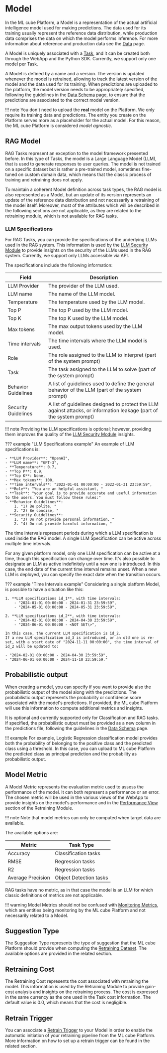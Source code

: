 # Model

In the ML cube Platform, a Model is a representation of the actual artificial intelligence model used for making predictions. The data used
for its training usually represent the reference data distribution, while production data comprises the data on which the model 
performs inference.
For more information about reference and production data see the [Data] page.

A Model is uniquely associated with a [Task], and it can be created both through the WebApp and the Python SDK. 
Currently, we support only one model per Task.

A Model is defined by a name and a version. The version is updated whenever the model is retrained, allowing to 
track the latest version of the model and the data used for its training. When predictions are uploaded to the platform,
the model version needs to be appropriately specified, following the guidelines in the [Data Schema] page, to ensure that the
predictions are associated to the correct model version.

!!! note
    You don't need to upload the **real** model on the Platform. We only require its training data and predictions.
    The entity you create on the Platform serves more as a placeholder for the actual model. For this reason,
    the ML cube Platform is considered *model agnostic*.


## RAG Model

RAG Tasks represent an exception to the model framework presented before. In this type of Tasks, the model
is a Large Language Model (LLM), that is used to generate responses to user queries. The model is not trained on a specific dataset
but is rather a pre-trained model, sometimes fine-tuned on custom domain data, which means that the classic process of training and
retraining does not apply. 

To maintain a coherent Model definition across task types, the RAG model is also represented as a Model, 
but an update of its version represents an update of the reference data distribution and not necessarily
a retraining of the model itself. Moreover, most of the attributes which will be described in the following sections
are not applicable, as they are related to the retraining module, which is not available for RAG tasks.

### LLM Specifications

For RAG Tasks, you can provide the specifications of the underlying LLMs used in the RAG system. 
This information is used by the [LLM Security Module](modules/llm_security.md) to provide insights on the security of the LLMs 
used in the RAG system. Currently, we support only LLMs accessible via API.

The specifications include the following information:

| Field               | Description                                                                                                           |
|---------------------|-----------------------------------------------------------------------------------------------------------------------|
| LLM Provider        | The provider of the LLM used.                                                                                         |
| LLM name            | The name of the LLM model.                                                                                            |
| Temperature         | The temperature used by the LLM model.                                                                                |
| Top P               | The top P used by the LLM model.                                                                                      |
| Top K               | The top K used by the LLM model.                                                                                      |
| Max tokens          | The max output tokens used by the LLM model.                                                                          |
| Time intervals      | The time intervals where the LLM model is used.                                                                       |
| Role                | The role assigned to the LLM to interpret (part of the system prompt)                                                 |
| Task                | The task assigned to the LLM to solve (part of the system prompt)                                                     |
| Behavior Guidelines | A list of guidelines used to define the general behavior of the LLM   (part of the system prompt)                     |
| Security Guidelines | A list of guidelines designed to protect the LLM against attacks, or information leakage  (part of the system prompt) |

!!! note
    Providing the LLM specifications is optional; however, providing them improves the quality of the [LLM Security Module](modules/llm_security.md) insights.

??? example "LLM Specifications example"
    An example of LLM specifications is:

    - **LLM Provider**: "OpenAI",
    - **LLM name**: "GPT-3",
    - **Temperature**: 0.7,
    - **Top P**: 0.9,
    - **Top K**: None,
    - **Max tokens**: 100,
    - **Time intervals**: "2022-01-01 00:00:00 - 2022-01-31 23:59:59",
    - **Role**: "You are an helpful assistant, "
    - **Task**: "your goal is to provide accurate and useful information to the users. You must follow these rules:"
    - **Behavior Guidelines**: 
        1. "1) Be polite, " 
        2. "2) Be concise, "
    - **Security Guidelines**: 
        1. "3) Do not provide personal information, "
        2. "4) Do not provide harmful information, "

The time intervals represent periods during which a LLM specification is used inside the RAG model. A single LLM Specification can be active across multiple time intervals. 

For any given platform model, only one LLM specification can be active at a time, though this specification can change over time.
It's also possible to designate an LLM as active indefinitely until a new one is introduced. In this case, the end date of the current time interval remains unset. When a new LLM is deployed, you can specify the exact date when the transition occurs.

??? example "Time Intervals example"
    Considering a single platform Model, is possible to have a situation like this:

    1. **LLM specifications id_1**, with time intervals:
        - "2024-01-01 00:00:00 - 2024-01-31 23:59:59",
        - "2024-05-01 00:00:00 - 2024-05-31 23:59:59",

    2. **LLM specifications id_2**, with time intervals:
        - "2024-02-01 00:00:00 - 2024-04-30 23:59:59",
        - "2024-06-01 00:00:00 - <NOT SET\>",

    In this case, the current LLM specification is id_2. 
    If a new LLM specification id_3 is introduced, or an old one is re-set, with a start date of "2024-11-11 00:00:00", the time interval of id_2 will be updated to:
    
    - "2024-02-01 00:00:00 - 2024-04-30 23:59:59", 
    - "2024-06-01 00:00:00 - 2024-11-10 23:59:59."

## Probabilistic output

When creating a model, you can specify if you want to provide also the probabilistic output of the model along with the predictions. 
The probabilistic output represents the probability or confidence score associated with the model's predictions. If provided, 
the ML cube Platform will use this information to compute additional metrics and insights.

It is optional and currently supported only for Classification and RAG tasks. If specified, the probabilistic output must be provided 
as a new column in the predictions file, following the guidelines in the [Data Schema] page.

!!! example
    For example, Logistic Regression classification model provides both the probability of belonging to the positive class and the predicted class using a threshold.
    In this case, you can upload to ML cube Platform the predicted class as principal prediction and the probability as probabilistic output.

## Model Metric

A Model Metric represents the evaluation metric used to assess the performance of the model. 
It can both represent a performance or an error. The chosen metric will be used in the various views of the WebApp to
provide insights on the model's performance and in the [Performance View](modules/retraining.md#performance-view) section
of the Retraining Module.

!!! note
    Note that model metrics can only be computed when target data are available.

The available options are:

| Metric            | Task Type                  |
|-------------------|----------------------------|
| Accuracy          | Classification tasks       |
| RMSE              | Regression tasks           |
| R2                | Regression tasks           |
| Average Precision | Object Detection tasks |

RAG tasks have no metric, as in that case the model is an LLM for which classic definitions of metrics are not applicable.

!!! warning
    Model Metrics should not be confused with [Monitoring Metrics](monitoring/index.md#monitoring-metrics), which are
    entities being monitoring by the ML cube Platform and not necessarily related to a Model.

## Suggestion Type

The Suggestion Type represents the type of suggestion that the ML cube Platform should provide when computing the 
[Retraining Dataset](modules/retraining.md#retraining-dataset). The available options are provided in the related section.


## Retraining Cost

The Retraining Cost represents the cost associated with retraining the model. This information is used by the Retraining Module
to provide gain-cost analysis and insights on the retraining process. The cost is expressed in the same currency as the one used
in the Task cost information. The default value is 0.0, which means that the cost is negligible.

## Retrain Trigger

You can associate a [Retrain Trigger] to your Model in order to enable the automatic initiation of your retraining pipeline 
from the ML cube Platform. More information on how to set up a retrain trigger can be found in the related section.


[Task]: task.md
[Data Schema]: data_schema.md#subrole
[Retrain Trigger]: integrations/retrain_trigger.md
[Data]: data.md